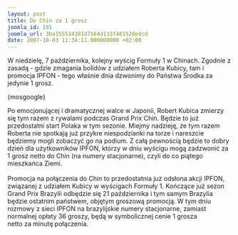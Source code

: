 ```yaml
---
layout: post
title: Do Chin za 1 grosz
joomla_id: 191
joomla_url: 3ba155534381d7564d133f481520edcd
date: 2007-10-03 11:34:11.000000000 +02:00
---
```

W niedzielę, 7 października, kolejny wyścig Formuły 1 w Chinach. Zgodnie z zasadą - gdzie zmagania bolid&oacute;w z udziałem Roberta Kubicy, tam i promocja IPFON - tego właśnie dnia dzwonimy do Państwa Środka za jedynie 1 grosz.<p>{mosgoogle}</p><p>Po emocjonującej i dramatycznej walce w Japonii, Robert Kubica zmierzy się tym razem z rywalami podczas Grand Prix Chin. Będzie to już przedostatni start Polaka w tym sezonie. Miejmy nadzieję, że tym razem Roberta nie spotkają już przykre niespodzianki na torze i nareszcie będziemy mogli zobaczyć go na podium. Z całą pewnością będzie to dobry dzień dla użytkownik&oacute;w IPFON, kt&oacute;rzy w dniu wyścigu mogą zadzwonić za 1 grosz netto do Chin (na numery stacjonarne), czyli do co piątego mieszkańca Ziemi.<br /><br />Promocja na połączenia do Chin to przedostatnia już odsłona akcji IPFON, związanej z udziałem Kubicy w wyścigach Formuły 1. Kończące już sezon Grand Prix Brazylii odbędzie się 21 października i tym samym Brazylia będzie ostatnim państwem, objętym groszową promocją. W tym dniu rozmowy z sieci IPFON na brazylijskie numery stacjonarne, zamiast normalnej opłaty 36 groszy, będą w symbolicznej cenie 1 grosza<br />netto za minutę połączenia. </p>
